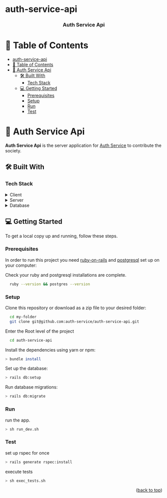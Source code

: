 # auth-service-api

<a name="readme-top"></a>

<div align="center">
  <h3><b>Auth Service Api</b></h3>
</div>

<!-- TABLE OF CONTENTS -->

# 📗 Table of Contents

- [auth-service-api](#auth-service-api)
- [📗 Table of Contents](#-table-of-contents)
- [📖 Auth Service Api ](#-auth-service-api-)
  - [🛠 Built With ](#-built-with-)
    - [Tech Stack ](#tech-stack-)
  - [💻 Getting Started ](#-getting-started-)
    - [Prerequisites](#prerequisites)
    - [Setup](#setup)
    - [Run](#run)
    - [Test](#test)

<!-- PROJECT DESCRIPTION -->

# 📖 Auth Service Api <a name="about-project"></a>

**Auth Service Api** is the server application for [Auth Service](https://google.com/) to contribute the society.

## 🛠 Built With <a name="built-with"></a>

### Tech Stack <a name="tech-stack"></a>

<details>
  <summary>Client</summary>
  <ul>
    <li><a href="https://react.dev/">React</a></li>
    <li><a href="https://tailwindcss.com/">TailwindCSS</a></li>
    <li><a href="https://www.typescriptlang.org/">TypeScript</a></li>
    <li><a href="https://vitejs.dev/">Vite</a></li>
  </ul>
</details>

<details>
  <summary>Server</summary>
  <ul>
    <li><a href="https://rubyonrails.org/">Ruby on Rails</a></li>
  </ul>
</details>

<details>
<summary>Database</summary>
  <ul>
    <li><a href="https://www.postgresql.org/">PostgreSQL</a></li>
  </ul>
</details>

<!-- GETTING STARTED -->

## 💻 Getting Started <a name="getting-started"></a>

To get a local copy up and running, follow these steps.

### Prerequisites

In order to run this project you need [ruby-on-rails](https://www.ruby-lang.org/en/downloads/) and [postgresql](https://www.postgresql.org/) set up on your computer:

Check your ruby and postgresql installations are complete.

```sh
  ruby --version && postgres --version
```

### Setup

Clone this repository or download as a zip file to your desired folder:

```sh
  cd my-folder
  git clone git@github.com:auth-service/auth-service-api.git
```

Enter the Root level of the project

```sh
  cd auth-service-api
```

Install the dependencies using yarn or npm:

```sh
> bundle install
```

Set up the database:

```sh
> rails db:setup
```

Run database migrations:

```sh
> rails db:migrate
```

### Run

run the app.

```sh
> sh run_dev.sh
```

### Test

set up rspec for once

```sh
> rails generate rspec:install
```

execute tests

```sh
> sh exec_tests.sh
```

<p align="right">(<a href="#readme-top">back to top</a>)</p>
